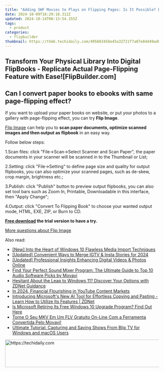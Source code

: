 ```yaml
---
title: "Adding SWF Movies to Plays on Flipping Pages: Is It Possible? Discover How with [FlipBuilder.com]"
date: 2024-10-09T16:29:18.312Z
updated: 2024-10-14T00:13:54.155Z
tags:
  - product
categories:
  - flipbuilder
thumbnail: https://thmb.techidaily.com/495603458e45a32721f7a07e84d49ad0a4941ec402ad379c10e0f3eea750a806.jpg
---
```


## Transform Your Physical Library Into Digital FlipBooks - Replicate Actual Page-Flipping Feature with Ease![FlipBuilder.com]

## Can I convert paper books to ebooks with same page-flipping effect?

If you want to upload your paper books on website, or put your photos to a gallery with page-flipping effect, you can try **Flip Image**. 

[Flip Image](https://tools.techidaily.com/flipbuilder/products/) can help you to **scan paper documents, optimize scanned images and then output as flipbook** in an easy way.

Follow below steps:

1.Scan files: click "File->Scan->Select Scanner and Scan Paper", the paper documents in your scanner will be scanned in to the Thumbnail or List;

2.Setting: click "File->Setting" to define page size and quality for output flipbooks, you can also optimize your scanned pages, such as de-skew, crop margin, brightness etc.;

3.Publish: click "Publish" button to preview output flipbooks, you can also set tool bars such as Zoom In, Printable, Downloadable in this interface, then "Apply Change";

4.Output: click "Convert To Flipping Book" to choose your wanted output mode, HTML, EXE, ZIP, or Burn to CD.

**[Free download](https://tools.techidaily.com/flipbuilder/products/) the trial version to have a try.** 

[More questions about Flip Image](https://tools.techidaily.com/flipbuilder/products/)

<ins class="adsbygoogle"
     style="display:block"
     data-ad-format="autorelaxed"
     data-ad-client="ca-pub-7571918770474297"
     data-ad-slot="1223367746"></ins>

<ins class="adsbygoogle"
     style="display:block"
     data-ad-client="ca-pub-7571918770474297"
     data-ad-slot="8358498916"
     data-ad-format="auto"
     data-full-width-responsive="true"></ins>

<span class="atpl-alsoreadstyle">Also read:</span>
<div><ul>
<li><a href="https://fox-cloud.techidaily.com/new-into-the-heart-of-windows-10-flawless-media-import-techniques/"><u>[New] Into the Heart of Windows 10 Flawless Media Import Techniques</u></a></li>
<li><a href="https://instagram-videos.techidaily.com/updated-convenient-ways-to-merge-igtv-and-insta-stories-for-2024/"><u>[Updated] Convenient Ways to Merge IGTV & Insta Stories for 2024</u></a></li>
<li><a href="https://article-helps.techidaily.com/updated-professional-insights-enhancing-digital-videos-and-photos-online/"><u>[Updated] Professional Insights Enhancing Digital Videos & Photos Online</u></a></li>
<li><a href="https://tech-recovery.techidaily.com/find-your-perfect-sound-mixer-program-the-ultimate-guide-to-top-10-audio-software-picks-by-movavi/"><u>Find Your Perfect Sound Mixer Program: The Ultimate Guide to Top 10 Audio Software Picks by Movavi</u></a></li>
<li><a href="https://win-comparisons.techidaily.com/hesitant-about-the-leap-to-windows-11-discover-your-options-with-zdnet-guidance/"><u>Hesitant About the Leap to Windows 11? Discover Your Options with ZDNet Guidance</u></a></li>
<li><a href="https://youtube-help.techidaily.com/in-2024-financial-flourishing-in-youtube-content-markets/"><u>In 2024, Financial Flourishing in YouTube Content Markets</u></a></li>
<li><a href="https://win-comparisons.techidaily.com/introducing-microsofts-new-ai-tool-for-effortless-copying-and-pasting-learn-how-to-utilize-its-features-zdnet/"><u>Introducing Microsoft's New AI Tool for Effortless Copying and Pasting - Learn How to Utilize Its Features | ZDNet</u></a></li>
<li><a href="https://win-comparisons.techidaily.com/is-microsoft-retiring-its-free-windows-10-upgrade-program-find-out-here/"><u>Is Microsoft Retiring Its Free Windows 10 Upgrade Program? Find Out Here</u></a></li>
<li><a href="https://techtrends.techidaily.com/torne-o-seu-mkv-em-um-flv-gratuito-on-line-com-a-ferramenta-convertida-pelo-movavi/"><u>Torne O Seu MKV Em Um FLV Gratuito On-Line Com a Ferramenta Convertida Pelo Movavi!</u></a></li>
<li><a href="https://win-comparisons.techidaily.com/ultimate-tutorial-capturing-and-saving-shows-from-blip-tv-for-windows-and-macos-users/"><u>Ultimate Tutorial: Capturing and Saving Shows From Blip TV for Windows and macOS Users</u></a></li>
</ul></div>

<!-- affiliate ads begin -->
<a href="https://ephamedtechinc.pxf.io/c/5597632/2136623/26400" target="_top" id="2136623">
  <img src="//a.impactradius-go.com/display-ad/26400-2136623" border="0" alt="https://techidaily.com" width="728" height="90"/>
</a>
<img height="0" width="0" src="https://ephamedtechinc.pxf.io/i/5597632/2136623/26400" style="position:absolute;visibility:hidden;" border="0" />
<!-- affiliate ads end -->

